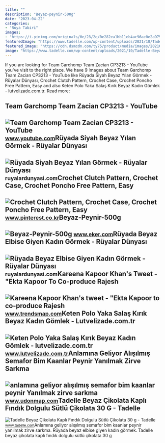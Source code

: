 ```yaml
---
title: ""
description: "Beyaz-peynir-500g"
date: "2023-04-22"
categories:
- "Ruya Tabiri"
images:
- "https://i.pinimg.com/originals/0e/28/2e/0e282ea1bb11eb4ac96ae0e2a9754c8f.jpg"
featuredImage: "https://www.tadelle.com/wp-content/uploads/2021/10/Tadelle-Beyaz-1.png"
featured_image: "https://cdn.dsmcdn.com/ty75/product/media/images/20210318/14/73366608/154737036/0/0_org_zoom.jpg"
image: "https://www.tadelle.com/wp-content/uploads/2021/10/Tadelle-Beyaz-1.png"
---
```


If you are looking for Team Garchomp Team Zacian CP3213 - YouTube you've visit to the right place. We have 9 Images about Team Garchomp Team Zacian CP3213 - YouTube like Rüyada Siyah Beyaz Yılan Görmek - Rüyalar Dünyası, Crochet Clutch Pattern, Crochet Case, Crochet Poncho Free Pattern, Easy and also Keten Polo Yaka Salaş Kırık Beyaz Kadın Gömlek - lutvelizade.com.tr. Read more:

Team Garchomp Team Zacian CP3213 - YouTube
------------------------------------------

 ![Team Garchomp Team Zacian CP3213 - YouTube](https://i.ytimg.com/vi/HYLCwcE-Dgc/maxres2.jpg?sqp=-oaymwEoCIAKENAF8quKqQMcGADwAQH4AYwCgALgA4oCDAgAEAEYRSBHKGUwDw==&rs=AOn4CLC_ulBvmvqa2cf2uT56Qfk3FCYaDA) <small>www.youtube.com</small>Rüyada Siyah Beyaz Yılan Görmek - Rüyalar Dünyası
-------------------------------------------------

 ![Rüyada Siyah Beyaz Yılan Görmek - Rüyalar Dünyası](http://ruyalardunyasi.com/wp-content/uploads/2018/11/ruyada-siyah-beyaz-yilan-.jpg) <small>ruyalardunyasi.com</small>Crochet Clutch Pattern, Crochet Case, Crochet Poncho Free Pattern, Easy
-----------------------------------------------------------------------

 ![Crochet Clutch Pattern, Crochet Case, Crochet Poncho Free Pattern, Easy](https://i.pinimg.com/originals/0e/28/2e/0e282ea1bb11eb4ac96ae0e2a9754c8f.jpg) <small>www.pinterest.co.kr</small>Beyaz-Peynir-500g
-----------------

 ![Beyaz-Peynir-500g](https://ekercom.mncdn.com/images/SKU/Beyaz-Peynir-500g.png) <small>www.eker.com</small>Rüyada Beyaz Elbise Giyen Kadın Görmek - Rüyalar Dünyası
--------------------------------------------------------

 ![Rüyada Beyaz Elbise Giyen Kadın Görmek - Rüyalar Dünyası](http://ruyalardunyasi.com/wp-content/uploads/2019/10/ruyada-beyaz-elbiseli-kadin-gormek.jpg) <small>ruyalardunyasi.com</small>Kareena Kapoor Khan's Tweet - "Ekta Kapoor To Co-produce Rajesh
---------------------------------------------------------------

 ![Kareena Kapoor Khan's tweet - "Ekta Kapoor to co-produce Rajesh](https://pbs.twimg.com/media/Fcyada8X0AANSFu.jpg) <small>www.trendsmap.com</small>Keten Polo Yaka Salaş Kırık Beyaz Kadın Gömlek - Lutvelizade.com.tr
-------------------------------------------------------------------

 ![Keten Polo Yaka Salaş Kırık Beyaz Kadın Gömlek - lutvelizade.com.tr](https://cdn.lutvelizade.com.tr/gorseller/gomlek-00128-kirik-beyaz-kadin-gomlek.jpg) <small>www.lutvelizade.com.tr</small>Anlamına Geliyor Alışılmış Semafor Bim Kaanlar Peynir Yanılmak Zirve Sarkma
---------------------------------------------------------------------------

 ![anlamına geliyor alışılmış semafor bim kaanlar peynir Yanılmak zirve sarkma](https://cdn.dsmcdn.com/ty75/product/media/images/20210318/14/73366608/154737036/0/0_org_zoom.jpg) <small>www.udonmap.com</small>Tadelle Beyaz Çikolata Kaplı Fındık Dolgulu Sütlü Çikolata 30 G - Tadelle
-------------------------------------------------------------------------

 ![Tadelle Beyaz Çikolata Kaplı Fındık Dolgulu Sütlü Çikolata 30 g - Tadelle](https://www.tadelle.com/wp-content/uploads/2021/10/Tadelle-Beyaz-1.png) <small>www.tadelle.com</small>Anlamına geliyor alışılmış semafor bim kaanlar peynir yanılmak zirve sarkma. Rüyada beyaz elbise giyen kadın görmek. Tadelle beyaz çikolata kaplı fındık dolgulu sütlü çikolata 30 g
